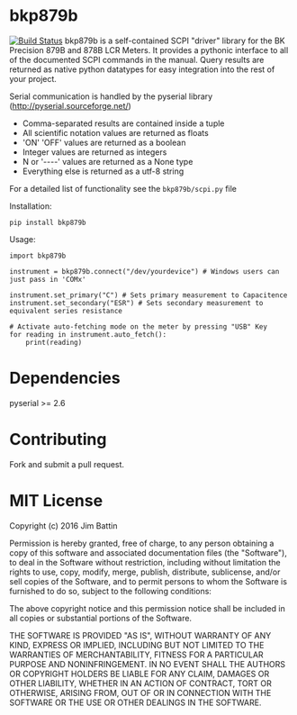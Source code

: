 bkp879b
=======
[![Build Status](https://travis-ci.org/jimbattin/bkp879b.svg?branch=master)](https://travis-ci.org/jimbattin/bkp879b)
bkp879b is a self-contained SCPI "driver" library for the BK Precision 879B and 878B LCR Meters. It provides a pythonic interface to all of the documented SCPI commands in the manual.  Query results are returned as native python datatypes for easy integration into the rest of your project.

Serial communication is handled by the pyserial library (http://pyserial.sourceforge.net/)

- Comma-separated results are contained inside a tuple
- All scientific notation values are returned as floats
- 'ON' 'OFF' values are returned as a boolean
- Integer values are returned as integers
- N or '----' values are returned as a None type
- Everything else is returned as a utf-8 string

For a detailed list of functionality see the `bkp879b/scpi.py` file

Installation:

    pip install bkp879b

Usage:

	import bkp879b

	instrument = bkp879b.connect("/dev/yourdevice") # Windows users can just pass in 'COMx'

	instrument.set_primary("C") # Sets primary measurement to Capacitence
	instrument.set_secondary("ESR") # Sets secondary measurement to equivalent series resistance

	# Activate auto-fetching mode on the meter by pressing "USB" Key
	for reading in instrument.auto_fetch():
		print(reading)


Dependencies
===========
pyserial >= 2.6


Contributing
===========
Fork and submit a pull request.


MIT License
===========
Copyright (c) 2016 Jim Battin

Permission is hereby granted, free of charge, to any person obtaining a copy of this software and associated documentation files (the "Software"), to deal in the Software without restriction, including without limitation the rights to use, copy, modify, merge, publish, distribute, sublicense, and/or sell copies of the Software, and to permit persons to whom the Software is furnished to do so, subject to the following conditions:

The above copyright notice and this permission notice shall be included in all copies or substantial portions of the Software.

THE SOFTWARE IS PROVIDED "AS IS", WITHOUT WARRANTY OF ANY KIND, EXPRESS OR IMPLIED, INCLUDING BUT NOT LIMITED TO THE WARRANTIES OF MERCHANTABILITY, FITNESS FOR A PARTICULAR PURPOSE AND NONINFRINGEMENT. IN NO EVENT SHALL THE AUTHORS OR COPYRIGHT HOLDERS BE LIABLE FOR ANY CLAIM, DAMAGES OR OTHER LIABILITY, WHETHER IN AN ACTION OF CONTRACT, TORT OR OTHERWISE, ARISING FROM, OUT OF OR IN CONNECTION WITH THE SOFTWARE OR THE USE OR OTHER DEALINGS IN THE SOFTWARE.
